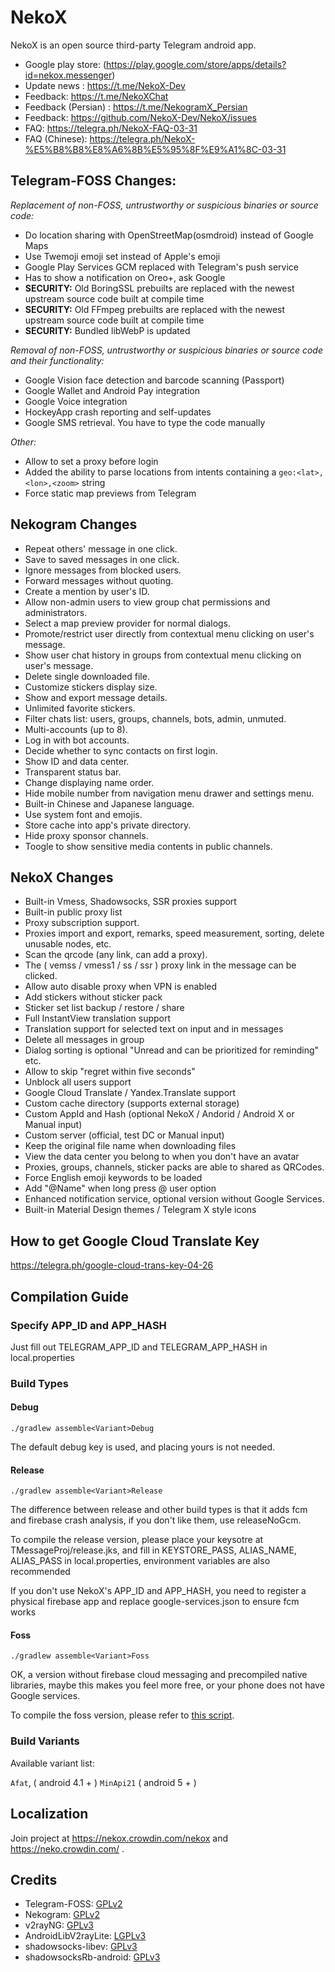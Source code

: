 # NekoX

NekoX is an open source third-party Telegram android app.

- Google play store: (https://play.google.com/store/apps/details?id=nekox.messenger)
- Update news : https://t.me/NekoX-Dev
- Feedback: https://t.me/NekoXChat
- Feedback (Persian) : https://t.me/NekogramX_Persian
- Feedback: https://github.com/NekoX-Dev/NekoX/issues
- FAQ: https://telegra.ph/NekoX-FAQ-03-31
- FAQ (Chinese): https://telegra.ph/NekoX-%E5%B8%B8%E8%A6%8B%E5%95%8F%E9%A1%8C-03-31

## Telegram-FOSS Changes:

*Replacement of non-FOSS, untrustworthy or suspicious binaries or source code:*
- Do location sharing with OpenStreetMap(osmdroid) instead of Google Maps
- Use Twemoji emoji set instead of Apple's emoji
- Google Play Services GCM replaced with Telegram's push service
- Has to show a notification on Oreo+, ask Google
- **SECURITY:** Old BoringSSL prebuilts are replaced with the newest upstream source code built at compile time
- **SECURITY:** Old FFmpeg prebuilts are replaced with the newest upstream source code built at compile time
- **SECURITY:** Bundled libWebP is updated

*Removal of non-FOSS, untrustworthy or suspicious binaries or source code and their functionality:*
- Google Vision face detection and barcode scanning (Passport)
- Google Wallet and Android Pay integration
- Google Voice integration
- HockeyApp crash reporting and self-updates
- Google SMS retrieval. You have to type the code manually

*Other:*
- Allow to set a proxy before login
- Added the ability to parse locations from intents containing a `geo:<lat>,<lon>,<zoom>` string
- Force static map previews from Telegram

## Nekogram Changes

- Repeat others' message in one click.
- Save to saved messages in one click.
- Ignore messages from blocked users.
- Forward messages without quoting.
- Create a mention by user's ID.
- Allow non-admin users to view group chat permissions and administrators.
- Select a map preview provider for normal dialogs.
- Promote/restrict user directly from contextual menu clicking on user's message.
- Show user chat history in groups from contextual menu clicking on user's message.
- Delete single downloaded file.
- Customize stickers display size.
- Show and export message details.
- Unlimited favorite stickers.
- Filter chats list: users, groups, channels, bots, admin, unmuted.
- Multi-accounts (up to 8).
- Log in with bot accounts.
- Decide whether to sync contacts on first login.
- Show ID and data center.
- Transparent status bar.
- Change displaying name order.
- Hide mobile number from navigation menu drawer and settings menu.
- Built-in Chinese and Japanese language.
- Use system font and emojis.
- Store cache into app's private directory.
- Hide proxy sponsor channels.
- Toogle to show sensitive media contents in public channels.

## NekoX Changes

- Built-in Vmess, Shadowsocks, SSR proxies support
- Built-in public proxy list
- Proxy subscription support.
- Proxies import and export, remarks, speed measurement, sorting, delete unusable nodes, etc.
- Scan the qrcode (any link, can add a proxy).
- The ( vemss / vmess1 / ss / ssr ) proxy link in the message can be clicked.
- Allow auto disable proxy when VPN is enabled
- Add stickers without sticker pack
- Sticker set list backup / restore / share
- Full InstantView translation support
- Translation support for selected text on input and in messages
- Delete all messages in group
- Dialog sorting is optional "Unread and can be prioritized for reminding" etc.
- Allow to skip "regret within five seconds"
- Unblock all users support
- Google Cloud Translate / Yandex.Translate support
- Custom cache directory (supports external storage)
- Custom AppId and Hash (optional NekoX / Andorid / Android X or Manual input)
- Custom server (official, test DC or Manual input)
- Keep the original file name when downloading files
- View the data center you belong to when you don't have an avatar
- Proxies, groups, channels, sticker packs are able to shared as QRCodes.
- Force English emoji keywords to be loaded
- Add "@Name" when long press @ user option
- Enhanced notification service, optional version without Google Services.
- Built-in Material Design themes / Telegram X style icons

## How to get Google Cloud Translate Key

https://telegra.ph/google-cloud-trans-key-04-26

## Compilation Guide

### Specify APP_ID and APP_HASH

Just fill out TELEGRAM_APP_ID and TELEGRAM_APP_HASH in local.properties

### Build Types

#### Debug

`./gradlew assemble<Variant>Debug`

The default debug key is used, and placing yours is not needed.

#### Release

`./gradlew assemble<Variant>Release`

The difference between release and other build types is that it adds fcm and firebase crash analysis, if you don't like them, use releaseNoGcm.

To compile the release version, please place your keysotre at TMessageProj/release.jks, and fill in KEYSTORE_PASS, ALIAS_NAME, ALIAS_PASS in local.properties, environment variables are also recommended

If you don't use NekoX's APP_ID and APP_HASH, you need to register a physical firebase app and replace google-services.json to ensure fcm works

#### Foss

`./gradlew assemble<Variant>Foss`

OK, a version without firebase cloud messaging and precompiled native libraries, maybe this makes you feel more free, or your phone does not have Google services.

To compile the foss version, please refer to [this script](.github/workflows/foss.yml).

### Build Variants

Available variant list:

`Afat`, ( android 4.1 + )
`MinApi21` ( android 5 + )

## Localization

Join project at https://nekox.crowdin.com/nekox and https://neko.crowdin.com/ .

## Credits

<ul>
    <li>Telegram-FOSS: <a href="https://github.com/Telegram-FOSS-Team/Telegram-FOSS/blob/master/LICENSE">GPLv2</a></li>
    <li>Nekogram: <a href="https://github.com/Nekogram/Nekogram/blob/master/LICENSE">GPLv2</a></li>
    <li>v2rayNG: <a href="https://github.com/2dust/v2rayNG/blob/master/LICENSE">GPLv3</a></li>
    <li>AndroidLibV2rayLite: <a href="https://github.com/2dust/AndroidLibV2rayLite/blob/master/LICENSE">LGPLv3</a></li>
    <li>shadowsocks-libev: <a href="https://github.com/shadowsocks/shadowsocks-libev/blob/master/LICENSE">GPLv3</a></li>
    <li>shadowsocksRb-android: <a href="https://github.com/shadowsocksRb/shadowsocksRb-android/blob/master/LICENSE">GPLv3</a></li>
</ul>
